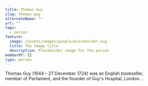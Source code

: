 ```yaml
---
title: Thomas Guy
slug: thomas-guy
alternateName: ""
url: ""
tags:
  - person
feature:
  image: /assets/images/people/placeholder.svg
  title: The image title
  description: Placeholder image for the person
memberOf: []
type: person
---
```


Thomas Guy (1644 – 27 December 1724) was an English bookseller, member of Parliament, and the founder of Guy's Hospital, London...
